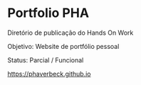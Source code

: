 # Portfolio PHA

Diretório de publicação do Hands On Work

Objetivo: Website de portfólio pessoal

Status: Parcial / Funcional

https://phaverbeck.github.io
